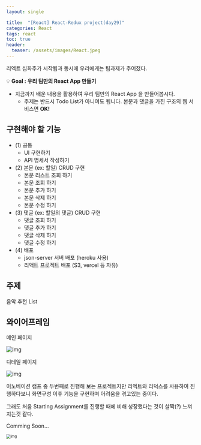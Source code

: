 ```yaml
---
layout: single 

title:  "[React] React-Redux project(day29)" 
categories: React
tags: react
toc: true
header:
  teaser: /assets/images/React.jpeg
---
```


리엑트 심화주가 시작됨과 동시에 우리에게는 팀과제가 주어졌다.

💡 **Goal : 우리 팀만의 React App 만들기**

- 지금까지 배운 내용을 활용하여 우리 팀만의 React App 을 만들어봅시다.
  - 주제는 반드시 Todo List가 아니여도 됩니다. 본문과 댓글을 가진 구조의 웹 서비스면 **OK!**

## 구현해야 할 기능

- (1) 공통
  - UI 구현하기
  - API 명세서 작성하기
- (2) 본문 (ex: 할일) CRUD 구현
  - 본문 리스트 조회 하기
  - 본문 조회 하기
  - 본문 추가 하기
  - 본문 삭제 하기
  - 본문 수정 하기
- (3) 댓글 (ex: 할일의 댓글) CRUD 구현
  - 댓글 조회 하기
  - 댓글 추가 하기
  - 댓글 삭제 하기
  - 댓글 수정 하기
- (4) 배포
  - json-server 서버 배포 (heroku 사용)
  - 리액트 프로젝트 배포 (S3, vercel 등 자유)

## 주제

음악 추천 List

## 와이어프레임

메인 페이지

![img](https://teamsparta.notion.site/image/https%3A%2F%2Fs3-us-west-2.amazonaws.com%2Fsecure.notion-static.com%2F5ff38cf2-3964-47c6-944c-02cf6fa0b679%2F%25EC%258A%25A4%25ED%2581%25AC%25EB%25A6%25B0%25EC%2583%25B7_2022-08-26_%25EC%2598%25A4%25EC%25A0%2584_11.12.48.png?table=block&id=1a3ee9d8-c444-44c5-9f3e-fd082fe03708&spaceId=83c75a39-3aba-4ba4-a792-7aefe4b07895&width=1440&userId=&cache=v2)

디테일 페이지

![img](https://teamsparta.notion.site/image/https%3A%2F%2Fs3-us-west-2.amazonaws.com%2Fsecure.notion-static.com%2Ff595a1d8-31ed-40cd-96de-390eacbd1888%2F%25EC%258A%25A4%25ED%2581%25AC%25EB%25A6%25B0%25EC%2583%25B7_2022-08-26_%25EC%2598%25A4%25EC%25A0%2584_11.40.06.png?table=block&id=cd41464e-a1bd-46a6-95fe-65bfd23cde14&spaceId=83c75a39-3aba-4ba4-a792-7aefe4b07895&width=1340&userId=&cache=v2)



이노베이션 캠프 중 두번째로 진행해 보는 프로젝트지만 리엑트와 리덕스를 사용하여 진행하다보니 화면구성 이후 기능을 구현하며 어려움을 겪고있는 중이다.

그래도 처음 Starting Assignment를 진행할 때에 비해 성장했다는 것이 살짝(?) 느껴지는것 같다.



Comming Soon...



<img src="https://velog.velcdn.com/images/danchoi/post/76a99cfc-d7e1-494e-ae53-249591d78fdf/image.png" alt="img" style="zoom:70%;" />

